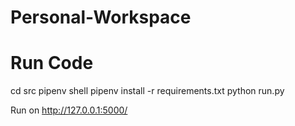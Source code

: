 # Personal-Workspace
# Run Code

cd src
pipenv shell
pipenv install -r requirements.txt
python run.py

Run on http://127.0.0.1:5000/